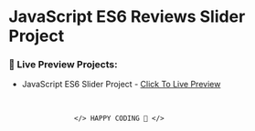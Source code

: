 # JavaScript ES6 Reviews Slider Project

### 🔰 Live Preview Projects:

- JavaScript ES6 Slider Project - [Click To Live Preview][es6-slider]

<br />

                    </> HAPPY CODING 🤣 </>

<!-- project link -->

[es6-slider]: https://samiurrahmanmukul.github.io/JavaScript-ES6-Reviews-Slider-Project
